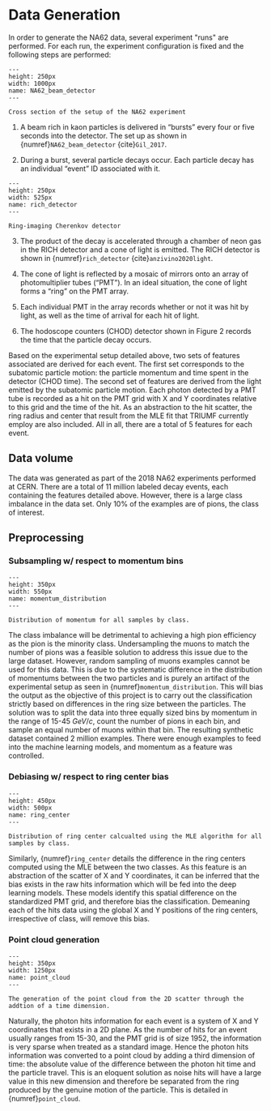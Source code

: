 # Data Generation

In order to generate the NA62 data, several experiment "runs" are performed.  For each run, the experiment configuration is fixed and the following steps are performed:

```{figure} ../images/NA62_beam_detector.png
---
height: 250px
width: 1000px
name: NA62_beam_detector
---

Cross section of the setup of the NA62 experiment
```

1. A beam rich in kaon particles is delivered in “bursts” every four or five seconds into the detector. The set up as shown in {numref}`NA62_beam_detector` {cite}`Gil_2017`.

2. During a burst, several particle decays occur.  Each particle decay has an individual “event” ID associated with it.

```{figure} ../images/RICH_detector.png
---
height: 250px
width: 525px
name: rich_detector
---

Ring-imaging Cherenkov detector
```
3. The product of the decay is accelerated through a chamber of neon gas in the RICH detector and a cone of light is emitted.  The RICH detector is shown in {numref}`rich_detector` {cite}`anzivino2020light`.



4. The cone of light is reflected by a mosaic of mirrors onto an array of photomultiplier tubes (“PMT”).  In an ideal situation, the cone of light forms a “ring” on the PMT array.
5. Each individual PMT in the array records whether or not it was hit by light, as well as the time of arrival for each hit of light.
6. The hodoscope counters (CHOD) detector shown in Figure 2 records the time that the particle decay occurs.

Based on the experimental setup detailed above, two sets of features associated are derived for each event. The first set corresponds to the subatomic particle motion: the particle momentum and time spent in the detector (CHOD time). The second set of features are derived from the light emitted by the subatomic particle motion. Each photon detected by a PMT tube is recorded as a hit on the PMT grid with X and Y coordinates relative to this grid and the time of the hit. As an abstraction to the hit scatter, the ring radius and center that result from the MLE fit that TRIUMF currently employ are also included. All in all, there are a total of 5 features for each event. 

## Data volume

The data was generated as part of the 2018 NA62 experiments performed at CERN.  There are a total of 11 million labeled decay events, each containing the features detailed above. However, there is a large class imbalance in the data set. Only 10% of the examples are of pions, the class of interest.  

## Preprocessing

### Subsampling w/ respect to momentum bins ###

```{figure} ../images/momentum_distribution.png
---
height: 350px
width: 550px
name: momentum_distribution
---

Distribution of momentum for all samples by class. 
```

The class imbalance will be detrimental to achieving a high pion efficiency as the pion is the minority class. Undersampling the muons to match the number of pions was a feasible solution to address this issue due to the large dataset. However, random sampling of muons examples cannot be used for this data. This is due to the systematic difference in the distribution of momentums between the two particles and is purely an artifact of the experimental setup as seen in {numref}`momentum_distribution`. This will bias the output as the objective of this project is to carry out the classification strictly based on differences in the ring size between the particles. The solution was to split the data into three equally sized bins by momentum in the range of 15-45 $GeV/c$, count the number of pions in each bin, and sample an equal number of muons within that bin. The resulting synthetic dataset contained 2 million examples. There were enough examples to feed into the machine learning models, and momentum as a feature was controlled. 

### Debiasing w/ respect to ring center bias

```{figure} ../images/ring_cent_bias.png
---
height: 450px
width: 500px
name: ring_center
---

Distribution of ring center calcualted using the MLE algorithm for all samples by class. 
```

Similarly,  {numref}`ring_center` details the difference in the ring centers computed using the MLE between the two classes. As this feature is an abstraction of the scatter of X and Y coordinates, it can be inferred that the bias exists in the raw hits information which will be fed into the deep learning models. These models identify this spatial difference on the standardized PMT grid, and therefore bias the classification. Demeaning each of the hits data using the global X and Y positions of the ring centers, irrespective of class, will remove this bias. 

### Point cloud generation

```{figure} ../images/point_cloud.png
---
height: 350px
width: 1250px
name: point_cloud
---

The generation of the point cloud from the 2D scatter through the addtion of a time dimension. 
```
Naturally, the photon hits information for each event is a system of X and Y coordinates that exists in a 2D plane. As the number of hits for an event usually ranges from 15-30, and the PMT grid is of size 1952, the information is very sparse when treated as a standard image. Hence the photon hits information was converted to a point cloud by adding a third dimension of time: the absolute value of the difference between the photon hit time and the particle travel. This is an eloquent solution as noise hits will have a large value in this new dimension and therefore be separated from the ring produced by the genuine motion of the particle. This is detailed in {numref}`point_cloud`.


